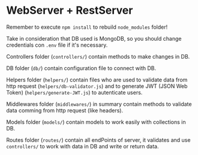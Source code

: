# WebServer + RestServer

Remember to execute ```npm install``` to rebuild `node_modules` folder!

Take in consideration that DB used is MongoDB, so you should change credentials con `.env` file if it's necessary.

Controllers folder (`controllers/`) contain methods to make changes in DB.

DB folder (`db/`) contain configuration file to connect with DB.

Helpers folder (`helpers/`) contain files who are used to validate data from http request (`helpers/db-validator.js`) and to generate JWT (JSON Web Token) (`helpers/generate-JWT.js`) to autenticate users.

Middlewares folder (`middlewares/`) in summary contain methods to validate data comming from http request (like headers).

Models folder (`models/`) contain models to work easily with collections in DB.

Routes folder (`routes/`) contain all endPoints of server, it validates and use `controllers/` to work with data in DB and write or return data.